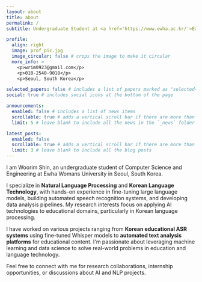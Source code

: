 ```yaml
---
layout: about
title: about
permalink: /
subtitle: Undergraduate Student at <a href='https://www.ewha.ac.kr/'>Ewha Womans University</a>

profile:
  align: right
  image: prof_pic.jpg
  image_circular: false # crops the image to make it circular
  more_info: >
    <p>wrim0923@gmail.com</p>
    <p>010-2540-9018</p>
    <p>Seoul, South Korea</p>

selected_papers: false # includes a list of papers marked as "selected={true}"
social: true # includes social icons at the bottom of the page

announcements:
  enabled: false # includes a list of news items
  scrollable: true # adds a vertical scroll bar if there are more than 3 news items
  limit: 5 # leave blank to include all the news in the `_news` folder

latest_posts:
  enabled: false
  scrollable: true # adds a vertical scroll bar if there are more than 3 new posts items
  limit: 3 # leave blank to include all the blog posts
---
```


I am Woorim Shin, an undergraduate student of Computer Science and Engineering at Ewha Womans University in Seoul, South Korea.

I specialize in **Natural Language Processing** and **Korean Language Technology**, with hands-on experience in fine-tuning large language models, building automated speech recognition systems, and developing data analysis pipelines. My research interests focus on applying AI technologies to educational domains, particularly in Korean language processing.

I have worked on various projects ranging from **Korean educational ASR systems** using fine-tuned Whisper models to **automated text analysis platforms** for educational content. I'm passionate about leveraging machine learning and data science to solve real-world problems in education and language technology.

Feel free to connect with me for research collaborations, internship opportunities, or discussions about AI and NLP projects.
